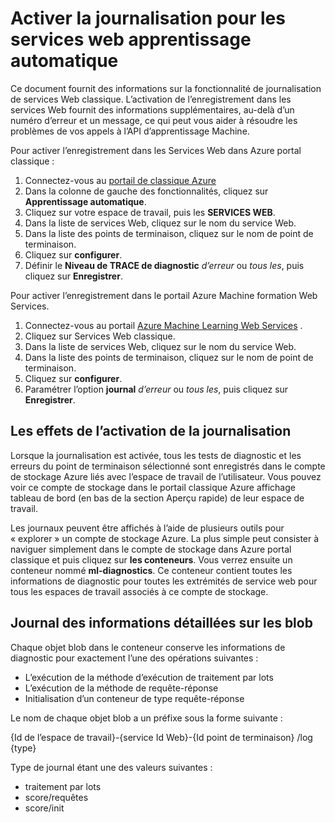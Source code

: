 <properties 
    pageTitle="Journalisation des services de formation de Machine web | Microsoft Azure" 
    description="Découvrez comment activer la journalisation pour les services web de formation de l’ordinateur. Enregistrement dans le journal fournit des informations supplémentaires pour vous aider à résoudre les problèmes liés à l’API." 
    services="machine-learning" 
    documentationCenter="" 
    authors="raymondlaghaeian" 
    manager="jhubbard"
    editor="cgronlun"/>

<tags
    ms.service="machine-learning"
    ms.devlang="na"
    ms.topic="article"
    ms.tgt_pltfrm="na"
    ms.workload="big-data" 
    ms.date="10/05/2016"
    ms.author="raymondl;garye"/>

# <a name="enable-logging-for-machine-learning-web-services"></a>Activer la journalisation pour les services web apprentissage automatique  

Ce document fournit des informations sur la fonctionnalité de journalisation de services Web classique. L’activation de l’enregistrement dans les services Web fournit des informations supplémentaires, au-delà d’un numéro d’erreur et un message, ce qui peut vous aider à résoudre les problèmes de vos appels à l’API d’apprentissage Machine.  

Pour activer l’enregistrement dans les Services Web dans Azure portal classique :   

1.  Connectez-vous au [portail de classique Azure](https://manage.windowsazure.com/)
2.  Dans la colonne de gauche des fonctionnalités, cliquez sur **Apprentissage automatique**.
3.  Cliquez sur votre espace de travail, puis les **SERVICES WEB**.
4.  Dans la liste de services Web, cliquez sur le nom du service Web.
5.  Dans la liste des points de terminaison, cliquez sur le nom de point de terminaison.
6.  Cliquez sur **configurer**.
7.  Définir le **Niveau de TRACE de diagnostic** *d’erreur* ou *tous les*, puis cliquez sur **Enregistrer**.

Pour activer l’enregistrement dans le portail Azure Machine formation Web Services.

1. Connectez-vous au portail [Azure Machine Learning Web Services](https://services.azureml.net) .
2. Cliquez sur Services Web classique.
3.  Dans la liste de services Web, cliquez sur le nom du service Web.
4.  Dans la liste des points de terminaison, cliquez sur le nom de point de terminaison.
5.  Cliquez sur **configurer**.
6.  Paramétrer l’option **journal** *d’erreur* ou *tous les*, puis cliquez sur **Enregistrer**.

## <a name="the-effects-of-enabling-logging"></a>Les effets de l’activation de la journalisation

Lorsque la journalisation est activée, tous les tests de diagnostic et les erreurs du point de terminaison sélectionné sont enregistrés dans le compte de stockage Azure liés avec l’espace de travail de l’utilisateur. Vous pouvez voir ce compte de stockage dans le portail classique Azure affichage tableau de bord (en bas de la section Aperçu rapide) de leur espace de travail.  

Les journaux peuvent être affichés à l’aide de plusieurs outils pour « explorer » un compte de stockage Azure. La plus simple peut consister à naviguer simplement dans le compte de stockage dans Azure portal classique et puis cliquez sur **les conteneurs**. Vous verrez ensuite un conteneur nommé **ml-diagnostics**. Ce conteneur contient toutes les informations de diagnostic pour toutes les extrémités de service web pour tous les espaces de travail associés à ce compte de stockage. 
 
## <a name="log-blob-detail-information"></a>Journal des informations détaillées sur les blob

Chaque objet blob dans le conteneur conserve les informations de diagnostic pour exactement l’une des opérations suivantes :

-   L’exécution de la méthode d’exécution de traitement par lots  
-   L’exécution de la méthode de requête-réponse  
-   Initialisation d’un conteneur de type requête-réponse
  
Le nom de chaque objet blob a un préfixe sous la forme suivante : 

{Id de l’espace de travail}-{service Id Web}-{Id point de terminaison} /log {type}  

Type de journal étant une des valeurs suivantes :  

- traitement par lots  
- score/requêtes  
- score/init  